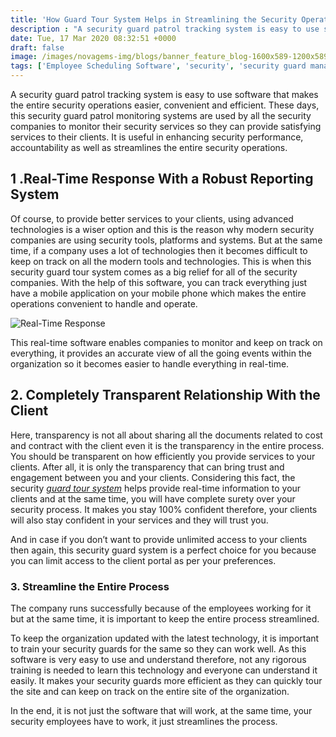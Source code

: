 ```yaml
---
title: 'How Guard Tour System Helps in Streamlining the Security Operations? – Novagems'
description : "A security guard patrol tracking system is easy to use software that makes the entire security operations easier, convenient and efficient. These days, this security guard patrol monitoring systems are used by all the security companies."
date: Tue, 17 Mar 2020 08:32:51 +0000
draft: false
image: /images/novagems-img/blogs/banner_feature_blog-1600x589-1200x589.jpg
tags: ['Employee Scheduling Software', 'security', 'security guard management', 'security guard patrol tracking system', 'security industry specialists', 'workforce management system']
---
```


A security guard patrol tracking system is easy to use software that makes the entire security operations easier, convenient and efficient. These days, this security guard patrol monitoring systems are used by all the security companies to monitor their security services so they can provide satisfying services to their clients. It is useful in enhancing security performance, accountability as well as streamlines the entire security operations.  

## 1 .Real-Time Response With a Robust Reporting System

Of course, to provide better services to your clients, using advanced technologies is a wiser option and this is the reason why modern security companies are using security tools, platforms and systems. But at the same time, if a company uses a lot of technologies then it becomes difficult to keep on track on all the modern tools and technologies. This is when this security guard tour system comes as a big relief for all of the security companies. With the help of this software, you can track everything just have a mobile application on your mobile phone which makes the entire operations convenient to handle and operate. 

![Real-Time Response](https://novage.ms/wp-content/uploads/2020/04/novage-2-1-1-300x169.jpg)

This real-time software enables companies to monitor and keep on track on everything, it provides an accurate view of all the going events within the organization so it becomes easier to handle everything in real-time.  

## 2. Completely Transparent Relationship With the Client

Here, transparency is not all about sharing all the documents related to cost and contract with the client even it is the transparency in the entire process. You should be transparent on how efficiently you provide services to your clients. After all, it is only the transparency that can bring trust and engagement between you and your clients. Considering this fact, the security _[guard tour system](https://novage.ms/gps-tracking/)_ helps provide real-time information to your clients and at the same time, you will have complete surety over your security process. It makes you stay 100% confident therefore, your clients will also stay confident in your services and they will trust you. 

And in case if you don’t want to provide unlimited access to your clients then again, this security guard system is a perfect choice for you because you can limit access to the client portal as per your preferences.  

### 3. Streamline the Entire Process 

The company runs successfully because of the employees working for it but at the same time, it is important to keep the entire process streamlined.  

To keep the organization updated with the latest technology, it is important to train your security guards for the same so they can work well. As this software is very easy to use and understand therefore, not any rigorous training is needed to learn this technology and everyone can understand it easily. It makes your security guards more efficient as they can quickly tour the site and can keep on track on the entire site of the organization.  

In the end, it is not just the software that will work, at the same time, your security employees have to work, it just streamlines the process.